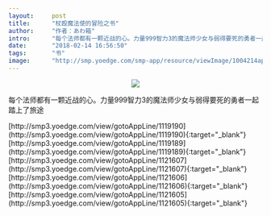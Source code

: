 ```yaml
---
layout:     post
title:      "杖殴魔法使的冒险之书"
author:     "作者：あわ箱"
intro:      "每个法师都有一颗近战的心。力量999智力3的魔法师少女与弱得要死的勇者一起踏上了旅途"
date:       "2018-02-14 16:56:50"
tags:       "书"
image:      "http://smp.yoedge.com/smp-app/resource/viewImage/1004214appline.png"
---
```

<div style="text-align: center">
<p><img src="http://smp.yoedge.com/smp-app/resource/viewImage/1004214appline.png"/></p>
</div>
<p class="post-meta">
<span>每个法师都有一颗近战的心。力量999智力3的魔法师少女与弱得要死的勇者一起踏上了旅途</span>
</p>
[http://smp3.yoedge.com/view/gotoAppLine/1119190](http://smp3.yoedge.com/view/gotoAppLine/1119190){:target="_blank"}
[http://smp3.yoedge.com/view/gotoAppLine/1119189](http://smp3.yoedge.com/view/gotoAppLine/1119189){:target="_blank"}
[http://smp3.yoedge.com/view/gotoAppLine/1121607](http://smp3.yoedge.com/view/gotoAppLine/1121607){:target="_blank"}
[http://smp3.yoedge.com/view/gotoAppLine/1121606](http://smp3.yoedge.com/view/gotoAppLine/1121606){:target="_blank"}
[http://smp3.yoedge.com/view/gotoAppLine/1121605](http://smp3.yoedge.com/view/gotoAppLine/1121605){:target="_blank"}


